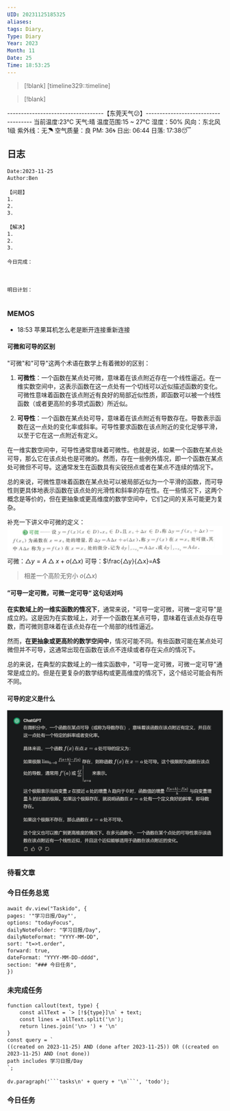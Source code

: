 ```yaml
---
UID: 20231125185325
aliases: 
tags: Diary,
Type: Diary
Year: 2023
Month: 11
Date: 25
Time: 18:53:25
---
```

> [!blank] 
> [timeline329::timeline]

>[!blank]
> 
-----------------------------------【东莞天气😕】------------------------------------
当前温度:23℃
天气:晴
温度范围:15 ~ 27℃
湿度：50%
风向：东北风 1级
紫外线：无☂
空气质量：良 PM: 36🌀
日出: 06:44 日落: 17:38😴

## 日志

```
Date:2023-11-25
Author:Ben

【问题】
1.
2.
3.

【解决】
1.
2.
3.

今日完成：



明日计划：


```

### MEMOS
- 18:53 苹果耳机怎么老是断开连接重新连接

#### 可微和可导的区别

"可微"和"可导"这两个术语在数学上有着微妙的区别：

1. **可微性**：一个函数在某点处可微，意味着在该点附近存在一个线性逼近。在一维实数空间中，这表示函数在这一点处有一个切线可以近似描述函数的变化。可微性意味着函数在该点附近有良好的局部近似性质，即函数可以被一个线性函数（或者更高阶的多项式函数）所近似。
    
2. **可导性**：一个函数在某点处可导，意味着在该点附近有导数存在。导数表示函数在这一点处的变化率或斜率。可导性要求函数在该点附近的变化足够平滑，以至于它在这一点附近有定义。
    

在一维实数空间中，可导性通常意味着可微性。也就是说，如果一个函数在某点处可导，那么它在该点处也是可微的。然而，存在一些例外情况，即一个函数在某点处可微但不可导。这通常发生在函数具有尖锐拐点或者在某点不连续的情况下。

总的来说，可微性意味着函数在某点处可以被局部近似为一个平滑的函数，而可导性则更具体地表示函数在该点处的光滑性和斜率的存在性。在一些情况下，这两个概念是等价的，但在更抽象或更高维度的数学空间中，它们之间的关系可能更为复杂。

补充一下讲义中可微的定义：![](asset/Pasted%20image%2020231125190838.png)
可微：$△y=A △x+o(△x)$
可导：$\frac{△y}{△x}=A$

> 相差一个高阶无穷小 $o(△x)$

#### ”可导一定可微，可微一定可导“ 这句话对吗

**在实数域上的一维实函数的情况下**，通常来说，"可导一定可微，可微一定可导"是成立的。这是因为在实数域上，对于一个函数在某点可导，意味着在该点处存在导数，而可微则意味着在该点处存在一个局部的线性逼近。

然而，**在更抽象或更高阶的数学空间中**，情况可能不同。有些函数可能在某点处可微但并不可导，这通常出现在函数在该点不连续或者存在尖点的情况下。

总的来说，在典型的实数域上的一维实函数中，"可导一定可微，可微一定可导"通常是成立的。但是在更复杂的数学结构或更高维度的情况下，这个结论可能会有所不同。

#### 可导的定义是什么

![](asset/Pasted%20image%2020231125193624.png)

### 待看文章



### 今日任务总览

```dataviewjs
await dv.view("Taskido", {
pages: '"学习日报/Day"',
options: "todayFocus",
dailyNoteFolder: "学习日报/Day",
dailyNoteFormat: "YYYY-MM-DD",
sort: "t=>t.order",
forward: true,
dateFormat: "YYYY-MM-DD-dddd",
section: "### 今日任务",
})
```

### 未完成任务

```dataviewjs
function callout(text, type) {
    const allText = `> [!${type}]\n` + text;
    const lines = allText.split('\n');
    return lines.join('\n> ') + '\n'
}
const query = `
((created on 2023-11-25) AND (done after 2023-11-25)) OR ((created on 2023-11-25) AND (not done))
path includes 学习日报/Day
`;

dv.paragraph('```tasks\n' + query + '\n```', 'todo');
```


### 今日任务
